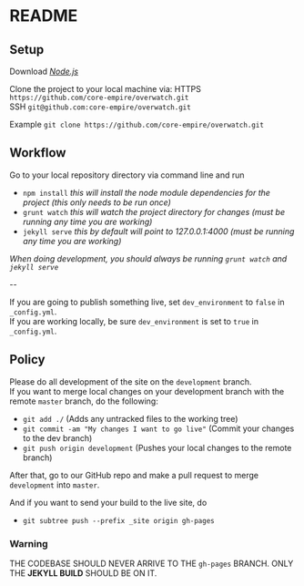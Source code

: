 # README

## Setup
Download [*Node.js*](https://nodejs.org/)

Clone the project to your local machine via:
HTTPS `https://github.com/core-empire/overwatch.git`  
SSH `git@github.com:core-empire/overwatch.git`  

Example `git clone https://github.com/core-empire/overwatch.git`  

## Workflow
Go to your local repository directory via command line and run
- `npm install` *this will install the node module dependencies for the project (this only needs to be run once)*
- `grunt watch` *this will watch the project directory for changes (must be running any time you are working)*
- `jekyll serve` *this by default will point to 127.0.0.1:4000 (must be running any time you are working)*

*When doing development, you should always be running `grunt watch` and `jekyll serve`*  

--

If you are going to publish something live, set `dev_environment` to `false` in `_config.yml`.  
If you are working locally, be sure `dev_environment` is set to `true` in `_config.yml`.  


## Policy
Please do all development of the site on the `development` branch.  
If you want to merge local changes on your development branch with the remote `master` branch, do the following:  
- `git add ./` (Adds any untracked files to the working tree)
- `git commit -am "My changes I want to go live"` (Commit your changes to the dev branch)
- `git push origin development` (Pushes your local changes to the remote branch)

After that, go to our GitHub repo and make a pull request to merge `development` into `master`.

And if you want to send your build to the live site, do
- `git subtree push --prefix _site origin gh-pages`

### Warning
THE CODEBASE SHOULD NEVER ARRIVE TO THE `gh-pages` BRANCH. ONLY THE **JEKYLL BUILD** SHOULD BE ON IT.  